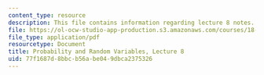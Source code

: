 ```yaml
---
content_type: resource
description: This file contains information regarding lecture 8 notes.
file: https://ol-ocw-studio-app-production.s3.amazonaws.com/courses/18-440-probability-and-random-variables-spring-2014/77f1687d8bbcb56abe049dbca2375326_MIT18_440S14_Lecture8.pdf
file_type: application/pdf
resourcetype: Document
title: Probability and Random Variables, Lecture 8
uid: 77f1687d-8bbc-b56a-be04-9dbca2375326
---
```


